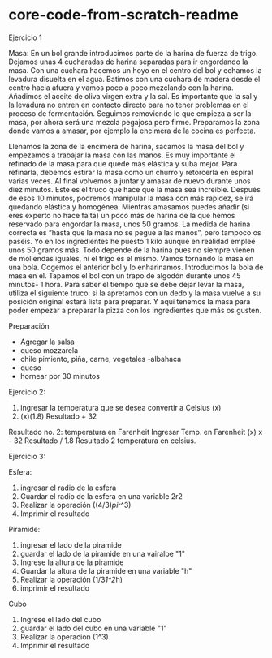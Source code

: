 # core-code-from-scratch-readme
Ejercicio 1

Masa: 
En un bol grande introducimos parte de la harina de fuerza de trigo. Dejamos unas 4 cucharadas de harina separadas para ir engordando la masa. Con una cuchara hacemos un hoyo en el centro del bol y echamos la levadura disuelta en el agua.
Batimos con una cuchara de madera desde el centro hacia afuera y vamos poco a poco mezclando con la harina. Añadimos el aceite de oliva virgen extra y la sal. Es importante que la sal y la levadura no entren en contacto directo para no tener problemas en el proceso de fermentación.
Seguimos removiendo lo que empieza a ser la masa, por ahora será una mezcla pegajosa pero firme. Preparamos la zona donde vamos a amasar, por ejemplo la encimera de la cocina es perfecta.

Llenamos la zona de la encimera de harina, sacamos la masa del bol y empezamos a trabajar la masa con las manos. Es muy importante el refinado de la masa para que quede más elástica y suba mejor. Para refinarla, debemos estirar la masa como un churro y retorcerla en espiral varias veces. Al final volvemos a juntar y amasar de nuevo durante unos diez minutos. Este es el truco que hace que la masa sea increíble.
Después de esos 10 minutos, podremos manipular la masa con más rapidez, se irá quedando elástica y homogénea. Mientras amasamos puedes añadir (si eres experto no hace falta) un poco más de harina de la que hemos reservado para engordar la masa, unos 50 gramos.
La medida de harina correcta es “hasta que la masa no se pegue a las manos”, pero tampoco os paséis. Yo en los ingredientes he puesto 1 kilo aunque en realidad empleé unos 50 gramos más. Todo depende de la harina pues no siempre vienen de moliendas iguales, ni el trigo es el mismo.
Vamos tornando la masa en una bola. Cogemos el anterior bol y lo enharinamos. Introducimos la bola de masa en él. Tapamos el bol con un trapo de algodón durante unos 45 minutos- 1 hora. Para saber el tiempo que se debe dejar levar la masa, utiliza el siguiente truco: si la apretamos con un dedo y la masa vuelve a su posición original estará lista para preparar.
Y aquí tenemos la masa para poder empezar a preparar la pizza con los ingredientes que más os gusten.


Preparación

- Agregar la salsa 
- queso mozzarela
- chile pimiento, piña, carne, vegetales
-albahaca
- queso
- hornear por 30 minutos


Ejercicio 2:

1. ingresar la temperatura que se desea convertir a Celsius (x)
2. (x)(1.8)
Resultado + 32

Resultado no. 2: temperatura en Farenheit
Ingresar Temp. en Farenheit (x)
x - 32
Resultado / 1.8
Resultado 2 temperatura en celsius.


Ejercicio 3: 

Esfera:
1. ingresar el radio de la esfera
2. Guardar el radio de la esfera en una variable 2r2
3. Realizar la operación ((4/3)*pi*r^3)
4. Imprimir el resultado

Piramide:
1. ingresar el lado de la piramide
2. guardar el lado de la piramide en una vairalbe "1"
3. Ingrese la altura de la piramide
4. Guardar la altura de la piramide en una variable "h"
5. Realizar la operación (1/3*1^2*h)
6. imprimir el resultado

Cubo

1. Ingrese el lado del cubo
2. guardar el lado del cubo en una variable "1"
3. Realizar la operacion (1^3)
4. Imprimir el resultado
